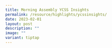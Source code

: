 ```yaml
---
title: Morning Assembly YCSS Insights
permalink: /resource/highlights/ycssinsights/
date: 2023-02-01
layout: post
description: ""
image: ""
variant: tiptap
---
```

